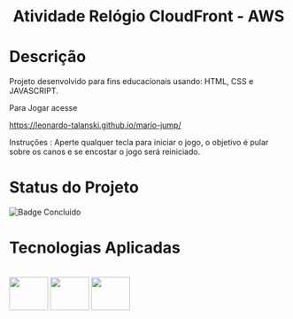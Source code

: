 <h1 align="center">Atividade Relógio CloudFront - AWS </h1>

# Descrição

Projeto desenvolvido para fins educacionais usando: HTML, CSS e JAVASCRIPT.

Para Jogar acesse 

https://leonardo-talanski.github.io/mario-jump/

Instruções : Aperte qualquer tecla para iniciar o jogo, o objetivo é pular sobre os canos e se encostar o jogo será reiniciado.

# Status do Projeto 

![Badge Concluido](http://img.shields.io/static/v1?label=STATUS&message=CONCLUIDO&color=GREEN&style=for-the-badge)

# Tecnologias Aplicadas

<div style="display: inline_block"><br>
  <img align="center" height="60" width="70" src="https://cdn.jsdelivr.net/gh/devicons/devicon/icons/html5/html5-plain-wordmark.svg"/>
  <img align="center" height="60" width="70" src="https://cdn.jsdelivr.net/gh/devicons/devicon/icons/css3/css3-plain-wordmark.svg"/>  
  <img align="center" height="60" width="70" src="https://cdn.jsdelivr.net/gh/devicons/devicon/icons/javascript/javascript-original.svg"/>
